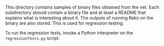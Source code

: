 This directory contains samples of binary files obtained from the net. Each
subdirectory should contain a binary file and at least a README that explains
what is interesting about it. The outputs of running Reko on the binary are 
also stored. This is used for regression testing.

To run the regression tests, invoke a Python interpreter on the `regressionTests.py`
script. 
 